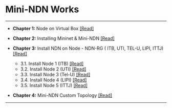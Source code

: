  # Mini-NDN Works 
 ****
 
 - <b>Chapter 1:</b> Node on Virtual Box [[Read]](https://github.com/syaifulahdan/Mini-NDN-Work/blob/main/Assignment%201:Chapter/Chapter-1.md)
 - <b>Chapter 2:</b> Installing Mininet & Mini-NDN [[Read]](https://github.com/syaifulahdan/Mini-NDN-Work/blob/main/Assignment%201:Chapter/Chapter-2.md)  
 - <b>Chapter 3:</b> Install NDN on Node - NDN-RG ( ITB, UTI, TEL-U, LIPI, ITTJ) [[Read]](https://github.com/syaifulahdan/Mini-NDN-Work/blob/main/Assignment%201:Chapter/Chapter-3.md)
     - 3.1. Install Node 1 (ITB) [[Read]](https://github.com/syaifulahdan/Mini-NDN-Work/blob/main/Assignment%201:Chapter/Chapter-3.md#31-install-node-1-itb)
     - 3.2. Install Node 2 (UTI) [[Read]](https://github.com/syaifulahdan/Mini-NDN-Work/blob/main/Assignment%201:Chapter/Chapter-3.md#32-install-node-2-uti)
     - 3.3. Install Node 3 (Tel-U) [[Read]](https://github.com/syaifulahdan/Mini-NDN-Work/blob/main/Assignment%201:Chapter/Chapter-3.md#33-install-node-3-tel-u)
     - 3.4. Install Node 4 (LIPI) [[Read]](https://github.com/syaifulahdan/Mini-NDN-Work/blob/main/Assignment%201:Chapter/Chapter-3.md#34-install-node-4-lipi)
     - 3.5. Install Node 5 (ITTJ) [[Read]](https://github.com/syaifulahdan/Mini-NDN-Work/blob/main/Assignment%201:Chapter/Chapter-3.md#35-install-node-5-ittj)

 - <b>Chapter 4:</b> Mini-NDN Custom Topology [[Read]](https://github.com/syaifulahdan/Mini-NDN-Work/blob/main/Assignment%201:Chapter/Chapter-4.md)  
 ****
